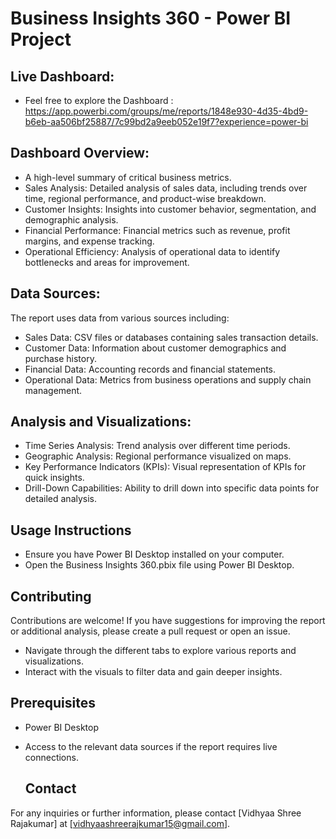 # Business Insights 360 - Power BI Project 

## Live Dashboard:
 
 - Feel free to explore the Dashboard : https://app.powerbi.com/groups/me/reports/1848e930-4d35-4bd9-b6eb-aa506bf25887/7c99bd2a9eeb052e19f7?experience=power-bi

## Dashboard Overview:
- A high-level summary of critical business metrics.
- Sales Analysis: Detailed analysis of sales data, including trends over time, regional performance, and product-wise breakdown.
- Customer Insights: Insights into customer behavior, segmentation, and demographic analysis.
- Financial Performance: Financial metrics such as revenue, profit margins, and expense tracking.
- Operational Efficiency: Analysis of operational data to identify bottlenecks and areas for improvement.

## Data Sources:
The report uses data from various sources including:

- Sales Data: CSV files or databases containing sales transaction details.
- Customer Data: Information about customer demographics and purchase history.
- Financial Data: Accounting records and financial statements.
- Operational Data: Metrics from business operations and supply chain management.

## Analysis and Visualizations:
- Time Series Analysis: Trend analysis over different time periods.
- Geographic Analysis: Regional performance visualized on maps.
- Key Performance Indicators (KPIs): Visual representation of KPIs for quick insights.
- Drill-Down Capabilities: Ability to drill down into specific data points for detailed analysis.

## Usage Instructions
- Ensure you have Power BI Desktop installed on your computer.
- Open the Business Insights 360.pbix file using Power BI Desktop.

## Contributing
Contributions are welcome! If you have suggestions for improving the report or additional analysis, please create a pull request or open an issue.

- Navigate through the different tabs to explore various reports and visualizations.
- Interact with the visuals to filter data and gain deeper insights.

## Prerequisites
- Power BI Desktop
- Access to the relevant data sources if the report requires live connections.

  ## Contact
For any inquiries or further information, please contact [Vidhyaa Shree Rajakumar] at [vidhyaashreerajkumar15@gmail.com].
